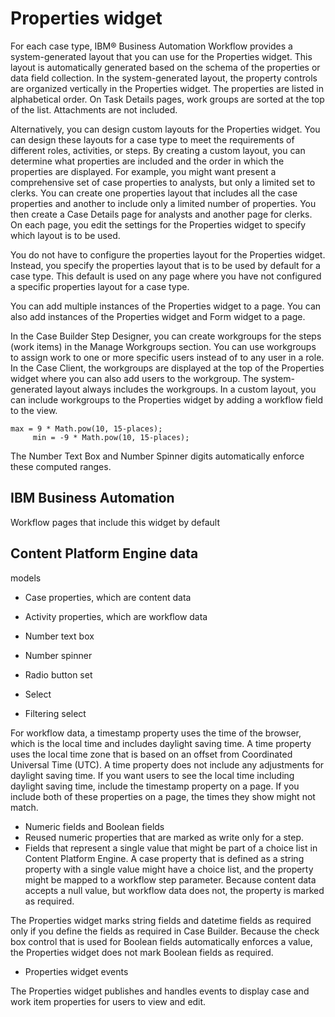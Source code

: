# Properties widget

For each case type, IBM® Business Automation
Workflow provides a
system-generated layout that you can use for the Properties widget. This layout is automatically
generated based on the schema of the properties or data field collection. In the system-generated
layout, the property controls are organized vertically in the Properties widget. The properties are
listed in alphabetical order. On Task Details pages, work groups are sorted at
the top of the list. Attachments are not included.

Alternatively, you can design custom layouts for the Properties widget. You can design these
layouts for a case type to meet the requirements of different roles, activities, or steps. By
creating a custom layout, you can determine what properties are included and the order in which the
properties are displayed. For example, you might want present a comprehensive set of case properties
to analysts, but only a limited set to clerks. You can create one properties layout that includes
all the case properties and another to include only a limited number of properties. You then create
a Case Details page for analysts and another page for clerks. On each page, you
edit the settings for the Properties widget to specify which layout is to be used.

You do not have to configure the properties layout for the Properties
widget. Instead, you specify the properties layout that is to be used
by default for a case type. This default is used on any page where
you have not configured a specific properties layout for a case type.

You can add multiple instances of the Properties widget
to a page. You can also add instances of the Properties widget and
Form widget to a page.

In the Case Builder Step Designer, you can create workgroups for
      the steps (work items) in the Manage Workgroups section. You can use
      workgroups to assign work to one or more specific users instead of to any user in a role. In
      the Case Client, the workgroups are displayed at the top of
      the Properties widget where you can also add users to the workgroup. The system-generated
      layout always includes the workgroups. In a custom layout, you can include workgroups to the
      Properties widget by adding a workflow field to the view.

```
max = 9 * Math.pow(10, 15-places);
     min = -9 * Math.pow(10, 15-places);
```

The Number Text Box and Number Spinner digits automatically
enforce these computed    ranges.

## IBM Business Automation
Workflow pages that include this
widget by default

## Content Platform Engine data
models

- Case properties, which are content data
- Activity properties, which are workflow data

- Number text box
- Number spinner

- Radio button set
- Select
- Filtering select

For workflow data, a timestamp property uses the time of the browser, which is the local
time and includes daylight saving time. A time property uses the local time zone that is based on an
offset from Coordinated Universal Time (UTC). A time property does not include any adjustments for
daylight saving time. If you want users to see the local time including daylight saving time,
include the timestamp property on a page. If you include both of these properties on a page, the
times they show might not match.

- Numeric fields and Boolean fields
- Reused numeric properties that are marked as write only for a step.
- Fields that represent a single value that might be part of a choice list in Content Platform Engine. A case property that is defined as a string
property with a single value might have a choice list, and the property might be mapped to a
workflow step parameter. Because content data accepts a null value, but workflow data does not, the
property is marked as required.

The Properties widget marks string fields and datetime
fields as required only if you define the fields as required in Case Builder. Because the check box
control that is used for Boolean fields automatically enforces a value,
the Properties widget does not mark Boolean fields as required.

- Properties widget events

The Properties widget publishes and handles events to display case and work item properties for users to view and edit.